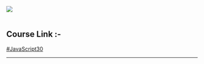 ﻿![](https://javascript30.com/images/JS3-social-share.png)
 <br><br>
## Course Link :-
  [#JavaScript30](https://JavaScript30.com)
  <hr>
